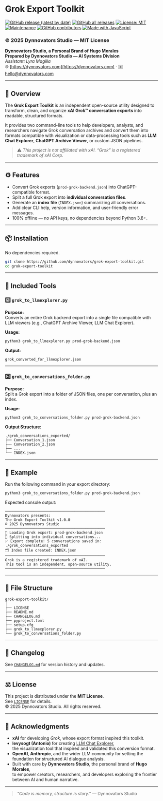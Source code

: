 # Grok Export Toolkit

[![GitHub release (latest by date)](https://img.shields.io/github/v/release/hugoamorales/grok_export_toolkit?logo=github)](https://github.com/hugoamorales/grok_export_toolkit/releases/latest)
[![GitHub all releases](https://img.shields.io/github/downloads/hugoamorales/grok_export_toolkit/total?logo=github)](https://github.com/hugoamorales/grok_export_toolkit/releases)
[![License: MIT](https://img.shields.io/badge/License-MIT-yellow.svg)](https://img.shields.io/github/license/hugoamorales/grok_export_toolkit)
[![Maintenance](https://img.shields.io/maintenance/yes/2025?color=brightgreen)](https://github.com/hugoamorales/grok_export_toolkit/commits/main)
[![GitHub contributors](https://img.shields.io/github/contributors/hugoamorales/grok_export_toolkit)](https://github.com/hugoamorales/grok_export_toolkit/graphs/contributors)
[![Made with JavaScript](https://img.shields.io/badge/Made%20with-Python-blue)](#)

### © 2025 Dynnovators Studio — MIT License  
**Dynnovators Studio, a Personal Brand of Hugo Morales**  
**Prepared by Dynnovators Studio — AI Systems Division**  
*Assistant: Lyra Magilla*  
🌐 [https://dynnovators.com](https://dynnovators.com) · ✉️ hello@dynnovators.com

---

## 🧠 Overview

The **Grok Export Toolkit** is an independent open-source utility designed to transform, clean, and organize **xAI Grok™ conversation exports** into readable, structured formats.

It provides two command-line tools to help developers, analysts, and researchers navigate Grok conversation archives and convert them into formats compatible with visualization or data-processing tools such as **LLM Chat Explorer**, **ChatGPT Archive Viewer**, or custom JSON pipelines.

> ⚠️ *This project is not affiliated with xAI. “Grok” is a registered trademark of xAI Corp.*

---

## ⚙️ Features

- Convert Grok exports (`prod-grok-backend.json`) into ChatGPT-compatible format.  
- Split a full Grok export into **individual conversation files**.  
- Generate an **index file** (`INDEX.json`) summarizing all conversations.  
- Add clear CLI help, version information, and user-friendly error messages.  
- 100% offline — no API keys, no dependencies beyond Python 3.8+.  

---

## 📦 Installation

No dependencies required.

```bash
git clone https://github.com/dynnovators/grok-export-toolkit.git
cd grok-export-toolkit
```

---

## 🧩 Included Tools

### 1️⃣ `grok_to_llmexplorer.py`

**Purpose:**  
Converts an entire Grok backend export into a single file compatible with LLM viewers (e.g., ChatGPT Archive Viewer, LLM Chat Explorer).

**Usage:**
```bash
python3 grok_to_llmexplorer.py prod-grok-backend.json
```

**Output:**
```
grok_converted_for_llmexplorer.json
```

---

### 2️⃣ `grok_to_conversations_folder.py`

**Purpose:**  
Split a Grok export into a folder of JSON files, one per conversation, plus an index.

**Usage:**
```bash
python3 grok_to_conversations_folder.py prod-grok-backend.json
```

**Output Structure:**
```
./grok_conversations_exported/
├── Conversation_1.json
├── Conversation_2.json
├── ...
└── INDEX.json
```

---

## 🧾 Example

Run the following command in your export directory:

```bash
python3 grok_to_conversations_folder.py prod-grok-backend.json
```

Expected console output:

```
──────────────────────────────────────────────
Dynnovators presents:
The Grok Export Toolkit v1.0.0
© 2025 Dynnovators Studio
──────────────────────────────────────────────
📂 Loading Grok export: prod-grok-backend.json
🔄 Splitting into individual conversations...
✅ Export complete! 5 conversations saved in: ./grok_conversations_exported
🗂️ Index file created: INDEX.json
──────────────────────────────────────────────
Grok is a registered trademark of xAI.
This tool is an independent, open-source utility.
──────────────────────────────────────────────
```

---

## 🧰 File Structure

```
grok-export-toolkit/
│
├── LICENSE
├── README.md
├── CHANGELOG.md
├── pyproject.toml
├── setup.cfg
├── grok_to_llmexplorer.py
└── grok_to_conversations_folder.py

```

---

## 🧾 Changelog

See [`CHANGELOG.md`](CHANGELOG.md) for version history and updates.

---

## ⚖️ License

This project is distributed under the **MIT License**.  
See [`LICENSE`](LICENSE) for details.  
© 2025 Dynnovators Studio. All rights reserved.

---

## 🙏 Acknowledgments

- **xAI** for developing *Grok*, whose export format inspired this toolkit.  
- **levysogt (Antonio)** for creating [LLM Chat Explorer](https://github.com/levysoft/llm-chat-explorer),  
  the visualization tool that inspired and validated this conversion format.  
- **OpenAI**, **Anthropic**, and the wider LLM community for setting the foundation for structured AI dialogue analysis.  
- Built with care by **Dynnovators Studio**, the personal brand of **Hugo Morales**,  
  to empower creators, researchers, and developers exploring the frontier between AI and human narrative.

---

> *“Code is memory, structure is story.”* — Dynnovators Studio
